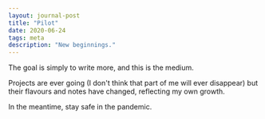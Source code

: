 ```yaml
---
layout: journal-post
title: "Pilot"
date: 2020-06-24
tags: meta
description: "New beginnings."
---
```


The goal is simply to write more, and this is the medium.

Projects are ever going (I don't think that part of me will ever disappear) but their flavours and notes have changed, reflecting my own growth.

In the meantime, stay safe in the pandemic.
